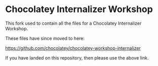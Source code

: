 # Chocolatey Internalizer Workshop

This fork used to contain all the files for a Chocolatey Internalizer Workshop.

These files have since moved to here:

https://github.com/chocolatey/chocolatey-workshop-internalizer

If you have landed on this repository, then please use the above link.
